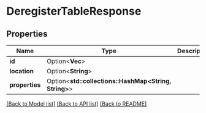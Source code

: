 # DeregisterTableResponse

## Properties

Name | Type | Description | Notes
------------ | ------------- | ------------- | -------------
**id** | Option<**Vec<String>**> |  | [optional]
**location** | Option<**String**> |  | [optional]
**properties** | Option<**std::collections::HashMap<String, String>**> |  | [optional]

[[Back to Model list]](../README.md#documentation-for-models) [[Back to API list]](../README.md#documentation-for-api-endpoints) [[Back to README]](../README.md)



